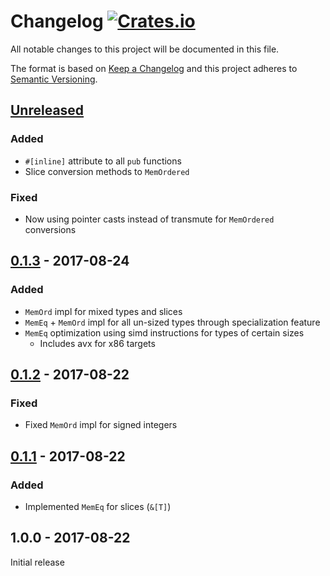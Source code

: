 # Changelog [![Crates.io][crate-badge]][crate]
All notable changes to this project will be documented in this file.

The format is based on [Keep a Changelog] and this project adheres to
[Semantic Versioning].

## [Unreleased]
### Added
- `#[inline]` attribute to all `pub` functions
- Slice conversion methods to `MemOrdered`

### Fixed
- Now using pointer casts instead of transmute for `MemOrdered` conversions

## [0.1.3] - 2017-08-24
### Added
- `MemOrd` impl for mixed types and slices
- `MemEq` + `MemOrd` impl for all un-sized types through specialization feature
- `MemEq` optimization using simd instructions for types of certain sizes
  - Includes avx for x86 targets

## [0.1.2] - 2017-08-22
### Fixed
- Fixed `MemOrd` impl for signed integers

## [0.1.1] - 2017-08-22
### Added
- Implemented `MemEq` for slices (`&[T]`)

## 1.0.0 - 2017-08-22

Initial release

[crate]:       https://crates.io/crates/mem_cmp
[crate-badge]: https://img.shields.io/crates/v/mem_cmp.svg

[Keep a Changelog]:    http://keepachangelog.com/en/1.0.0/
[Semantic Versioning]: http://semver.org/spec/v2.0.0.html

[Unreleased]: https://github.com/nvzqz/mem-cmp-rs/compare/v0.1.3...HEAD
[0.1.3]: https://github.com/nvzqz/mem-cmp-rs/compare/v0.1.2...v0.1.3
[0.1.2]: https://github.com/nvzqz/mem-cmp-rs/compare/v0.1.1...v0.1.2
[0.1.1]: https://github.com/nvzqz/mem-cmp-rs/compare/v0.1.0...v0.1.1
